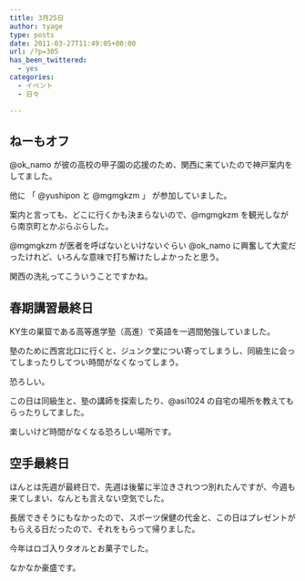 ```yaml
---
title: 3月25日
author: tyage
type: posts
date: 2011-03-27T11:49:05+00:00
url: /?p=305
has_been_twittered:
  - yes
categories:
  - イベント
  - 日々

---
```

<h2>ねーもオフ</h2>
<p>@ok_namo が彼の高校の甲子園の応援のため、関西に来ていたので神戸案内をしてました。</p>
<p>他に 「 @yushipon と @mgmgkzm 」 が参加していました。</p>
<p>案内と言っても、どこに行くかも決まらないので、@mgmgkzm を観光しながら南京町とかぶらぶらした。</p>
<p>@mgmgkzm が医者を呼ばないといけないぐらい @ok_namo に興奮して大変だったけれど、いろんな意味で打ち解けたしよかったと思う。</p>
<p>関西の洗礼ってこういうことですかね。</p>
<h2>春期講習最終日</h2>
<p>KY生の巣窟である高等進学塾（高進）で英語を一週間勉強していました。</p>
<p>塾のために西宮北口に行くと、ジュンク堂につい寄ってしまうし、同級生に会ってしまったりしてつい時間がなくなってしまう。</p>
<p>恐ろしい。</p>
<p>この日は同級生と、塾の講師を探索したり、@asi1024 の自宅の場所を教えてもらったりしてました。</p>
<p>楽しいけど時間がなくなる恐ろしい場所です。</p>
<h2>空手最終日</h2>
<p>ほんとは先週が最終日で、先週は後輩に半泣きされつつ別れたんですが、今週も来てしまい、なんとも言えない空気でした。</p>
<p>長居できそうにもなかったので、スポーツ保健の代金と、この日はプレゼントがもらえる日だったので、それをもらって帰りました。</p>
<p>今年はロゴ入りタオルとお菓子でした。</p>
<p>なかなか豪盛です。</p>
